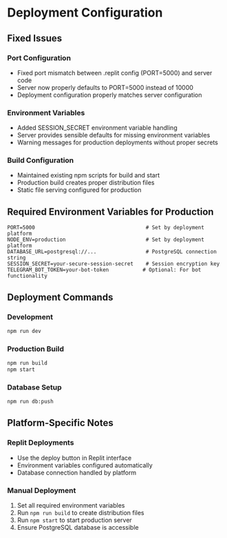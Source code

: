 # Deployment Configuration

## Fixed Issues

### Port Configuration
- Fixed port mismatch between .replit config (PORT=5000) and server code
- Server now properly defaults to PORT=5000 instead of 10000
- Deployment configuration properly matches server configuration

### Environment Variables
- Added SESSION_SECRET environment variable handling
- Server provides sensible defaults for missing environment variables
- Warning messages for production deployments without proper secrets

### Build Configuration
- Maintained existing npm scripts for build and start
- Production build creates proper distribution files
- Static file serving configured for production

## Required Environment Variables for Production

```
PORT=5000                                    # Set by deployment platform
NODE_ENV=production                          # Set by deployment platform  
DATABASE_URL=postgresql://...                # PostgreSQL connection string
SESSION_SECRET=your-secure-session-secret    # Session encryption key
TELEGRAM_BOT_TOKEN=your-bot-token           # Optional: For bot functionality
```

## Deployment Commands

### Development
```bash
npm run dev
```

### Production Build
```bash
npm run build
npm start
```

### Database Setup
```bash
npm run db:push
```

## Platform-Specific Notes

### Replit Deployments
- Use the deploy button in Replit interface
- Environment variables configured automatically
- Database connection handled by platform

### Manual Deployment
1. Set all required environment variables
2. Run `npm run build` to create distribution files
3. Run `npm start` to start production server
4. Ensure PostgreSQL database is accessible
